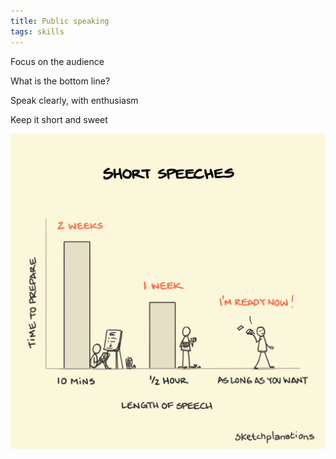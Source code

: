 ```yaml
---
title: Public speaking
tags: skills
---
```



Focus on the audience  

What is the bottom line?

Speak clearly, with enthusiasm 

Keep it short and sweet 

![](/static/img/short-speeches.png)
